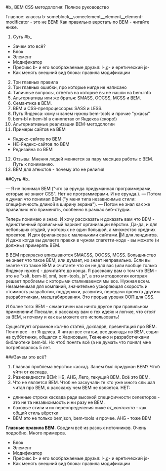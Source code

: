 #b_ BEM CSS методология: Полное руководство

Главное: классы b-someblock__someelement__element__element-modificator - это не BEM!
Как правильно верстать по BEM - читайте ниже.

1. Суть #b_
 - Зачем это всё?
 - Блок
 - Элемент
 - Модификатор
 - Префикс b- и его воображаемые друзья: l-,g- и еретический js-
 - Как менять внешний вид блока: правила модификации
2. Три главных правила
3. Три главных ошибки, про которые нигде не написано
4. Типичные вопросы, ответов на которые вы не нашли на bem.info
5. Альтернативы или же братья: SMASS, OOCSS, MCSS и BEM.
6. Семантика в BEM.
7. BEM и CSS-препроцессоры: SASS и LESS.
8. Путь Яндекса: кому и зачем нужны bem-tools и прочие "ужасы"
9. bem-bl и bem-bl в сниппетах от Яндекса (скоро!)
10. Альтернативные реализации BEM-методологии
11. Примеры сайтов на BEM
- Яндекс-сайтов по BEM
- НЕ-Яндекс-сайтов по BEM
- Редизайна по BEM
12. Отзывы: Мнения людей меняется за пару месяцев работы с BEM. Путь к пониманию.
13. BEM для атеистов - почему это не религия

##Суть #b_

— Я не понимал BEM ("что за ерунда придуманная программерами, которые не знают CSS". Нет не программерами. И не ерунда.).
— Потом я думал что понимал BEM ("у меня типа независимые стили: специфичность длиной в ширину экрана").
— Потом не знал как же правильно его применять, особенно в рамках веб-студии.

Теперь понимаю и знаю. И хочу рассказать и доказать вам что BEM - единственный правильный вариант организации вёрстки. Да-да, и для небольших студий, у которых не один большой, а множество средних проектов. И для фрилансера с маленькими сайтами.И для лендингов. И даже когда вы делаете правки в чужом спагетти-коде - вы можете (и должны) примерять BEM.

В BEM прекрасно вписываются SMACSS, OOCSS, MCSS. Большинство не знает что такое BEM, или думает, но знает неправильно. Если вы знаете что такое BEM и считаете что он не для вас (или вообще только Яндексу нужен) - дочитайте до конца. Я расскажу вам о том что BEM - это не "xslt, bem-bl, xml, bem-tools, js", а это методология которая решает проблемы с которыми сталкиваемся мы все. Нужная всем. Незаменимая для компаний, значительно ускоряющая скорость и стоимость разработки, поддержки, развития, передачи проекта другим разработчикам, масштабирования. Это прорыв уровня ООП для CSS.

И более того: BEM - семантичен как ничто другое при правильном применении!
Поехали, я расскажу вам о тех идеях и логике, что стоят за BEM, и почему и как вы можете его использовать!

Существует огромное кол-во статей, докладов, презентаций про BEM. Почти все - от Яндекса. Я читал все статьи, все доклады по BEM, ездил на субботники, общался с Харисовым, Ткаченко и разработчиками библиотеки bem-bl. Но чтоб понять всё (а не думать что понял) мне потребовалось 5 лет.

###Зачем это всё?
1. Главная проблема вёрстки: каскад. Зачем был придуман BEM? Чтоб уйти от каскада.
2. Разновидности BEM: НБ, АНБ, Лего, текущий BEM. Всё это BEM.
3. Что не является BEM. Чтоб не заскучали те кто уже много слышал читал про BEM, я расскажу чем BEM не является.
НЕТ:
- длинные строки каскада ради высокой специфичности селекторов - это не та независимость и ни разу не BEM.
- базовые стили и их переопределения ниже _от_контекста_ - как общий стиль вёрстки
- BEM это не только bemjson, bem-tools и прочее. АНБ - тоже BEM

__Главные правила BEM.__
Сводим всё из разных источников. Очень подробно. Много примеров.
 - Блок
 - Элемент
 - Модификатор
 - Префикс b- и его воображаемые друзья: l-,g- и еретический js-
 - Как менять внешний вид блока: правила модификации

